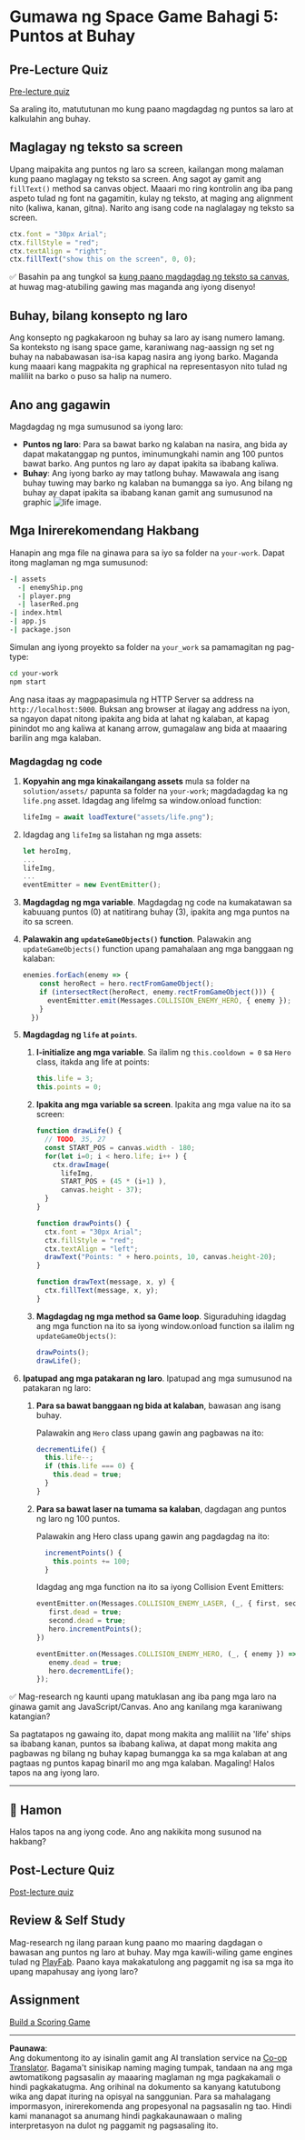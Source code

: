 <!--
CO_OP_TRANSLATOR_METADATA:
{
  "original_hash": "adda95e02afa3fbee67b6e385b1109e1",
  "translation_date": "2025-08-28T15:44:43+00:00",
  "source_file": "6-space-game/5-keeping-score/README.md",
  "language_code": "tl"
}
-->
# Gumawa ng Space Game Bahagi 5: Puntos at Buhay

## Pre-Lecture Quiz

[Pre-lecture quiz](https://ff-quizzes.netlify.app/web/quiz/37)

Sa araling ito, matututunan mo kung paano magdagdag ng puntos sa laro at kalkulahin ang buhay.

## Maglagay ng teksto sa screen

Upang maipakita ang puntos ng laro sa screen, kailangan mong malaman kung paano maglagay ng teksto sa screen. Ang sagot ay gamit ang `fillText()` method sa canvas object. Maaari mo ring kontrolin ang iba pang aspeto tulad ng font na gagamitin, kulay ng teksto, at maging ang alignment nito (kaliwa, kanan, gitna). Narito ang isang code na naglalagay ng teksto sa screen.

```javascript
ctx.font = "30px Arial";
ctx.fillStyle = "red";
ctx.textAlign = "right";
ctx.fillText("show this on the screen", 0, 0);
```

✅ Basahin pa ang tungkol sa [kung paano magdagdag ng teksto sa canvas](https://developer.mozilla.org/docs/Web/API/Canvas_API/Tutorial/Drawing_text), at huwag mag-atubiling gawing mas maganda ang iyong disenyo!

## Buhay, bilang konsepto ng laro

Ang konsepto ng pagkakaroon ng buhay sa laro ay isang numero lamang. Sa konteksto ng isang space game, karaniwang nag-aassign ng set ng buhay na nababawasan isa-isa kapag nasira ang iyong barko. Maganda kung maaari kang magpakita ng graphical na representasyon nito tulad ng maliliit na barko o puso sa halip na numero.

## Ano ang gagawin

Magdagdag ng mga sumusunod sa iyong laro:

- **Puntos ng laro**: Para sa bawat barko ng kalaban na nasira, ang bida ay dapat makatanggap ng puntos, iminumungkahi namin ang 100 puntos bawat barko. Ang puntos ng laro ay dapat ipakita sa ibabang kaliwa.
- **Buhay**: Ang iyong barko ay may tatlong buhay. Mawawala ang isang buhay tuwing may barko ng kalaban na bumangga sa iyo. Ang bilang ng buhay ay dapat ipakita sa ibabang kanan gamit ang sumusunod na graphic ![life image](../../../../translated_images/life.6fb9f50d53ee0413cd91aa411f7c296e10a1a6de5c4a4197c718b49bf7d63ebf.tl.png).

## Mga Inirerekomendang Hakbang

Hanapin ang mga file na ginawa para sa iyo sa folder na `your-work`. Dapat itong maglaman ng mga sumusunod:

```bash
-| assets
  -| enemyShip.png
  -| player.png
  -| laserRed.png
-| index.html
-| app.js
-| package.json
```

Simulan ang iyong proyekto sa folder na `your_work` sa pamamagitan ng pag-type:

```bash
cd your-work
npm start
```

Ang nasa itaas ay magpapasimula ng HTTP Server sa address na `http://localhost:5000`. Buksan ang browser at ilagay ang address na iyon, sa ngayon dapat nitong ipakita ang bida at lahat ng kalaban, at kapag pinindot mo ang kaliwa at kanang arrow, gumagalaw ang bida at maaaring barilin ang mga kalaban.

### Magdagdag ng code

1. **Kopyahin ang mga kinakailangang assets** mula sa folder na `solution/assets/` papunta sa folder na `your-work`; magdadagdag ka ng `life.png` asset. Idagdag ang lifeImg sa window.onload function:

    ```javascript
    lifeImg = await loadTexture("assets/life.png");
    ```

1. Idagdag ang `lifeImg` sa listahan ng mga assets:

    ```javascript
    let heroImg,
    ...
    lifeImg,
    ...
    eventEmitter = new EventEmitter();
    ```
  
2. **Magdagdag ng mga variable**. Magdagdag ng code na kumakatawan sa kabuuang puntos (0) at natitirang buhay (3), ipakita ang mga puntos na ito sa screen.

3. **Palawakin ang `updateGameObjects()` function**. Palawakin ang `updateGameObjects()` function upang pamahalaan ang mga banggaan ng kalaban:

    ```javascript
    enemies.forEach(enemy => {
        const heroRect = hero.rectFromGameObject();
        if (intersectRect(heroRect, enemy.rectFromGameObject())) {
          eventEmitter.emit(Messages.COLLISION_ENEMY_HERO, { enemy });
        }
      })
    ```

4. **Magdagdag ng `life` at `points`**. 
   1. **I-initialize ang mga variable**. Sa ilalim ng `this.cooldown = 0` sa `Hero` class, itakda ang life at points:

        ```javascript
        this.life = 3;
        this.points = 0;
        ```

   1. **Ipakita ang mga variable sa screen**. Ipakita ang mga value na ito sa screen:

        ```javascript
        function drawLife() {
          // TODO, 35, 27
          const START_POS = canvas.width - 180;
          for(let i=0; i < hero.life; i++ ) {
            ctx.drawImage(
              lifeImg, 
              START_POS + (45 * (i+1) ), 
              canvas.height - 37);
          }
        }
        
        function drawPoints() {
          ctx.font = "30px Arial";
          ctx.fillStyle = "red";
          ctx.textAlign = "left";
          drawText("Points: " + hero.points, 10, canvas.height-20);
        }
        
        function drawText(message, x, y) {
          ctx.fillText(message, x, y);
        }

        ```

   1. **Magdagdag ng mga method sa Game loop**. Siguraduhing idagdag ang mga function na ito sa iyong window.onload function sa ilalim ng `updateGameObjects()`:

        ```javascript
        drawPoints();
        drawLife();
        ```

1. **Ipatupad ang mga patakaran ng laro**. Ipatupad ang mga sumusunod na patakaran ng laro:

   1. **Para sa bawat banggaan ng bida at kalaban**, bawasan ang isang buhay.
   
      Palawakin ang `Hero` class upang gawin ang pagbawas na ito:

        ```javascript
        decrementLife() {
          this.life--;
          if (this.life === 0) {
            this.dead = true;
          }
        }
        ```

   2. **Para sa bawat laser na tumama sa kalaban**, dagdagan ang puntos ng laro ng 100 puntos.

      Palawakin ang Hero class upang gawin ang pagdagdag na ito:
    
        ```javascript
          incrementPoints() {
            this.points += 100;
          }
        ```

        Idagdag ang mga function na ito sa iyong Collision Event Emitters:

        ```javascript
        eventEmitter.on(Messages.COLLISION_ENEMY_LASER, (_, { first, second }) => {
           first.dead = true;
           second.dead = true;
           hero.incrementPoints();
        })

        eventEmitter.on(Messages.COLLISION_ENEMY_HERO, (_, { enemy }) => {
           enemy.dead = true;
           hero.decrementLife();
        });
        ```

✅ Mag-research ng kaunti upang matuklasan ang iba pang mga laro na ginawa gamit ang JavaScript/Canvas. Ano ang kanilang mga karaniwang katangian?

Sa pagtatapos ng gawaing ito, dapat mong makita ang maliliit na 'life' ships sa ibabang kanan, puntos sa ibabang kaliwa, at dapat mong makita ang pagbawas ng bilang ng buhay kapag bumangga ka sa mga kalaban at ang pagtaas ng puntos kapag binaril mo ang mga kalaban. Magaling! Halos tapos na ang iyong laro.

---

## 🚀 Hamon

Halos tapos na ang iyong code. Ano ang nakikita mong susunod na hakbang?

## Post-Lecture Quiz

[Post-lecture quiz](https://ff-quizzes.netlify.app/web/quiz/38)

## Review & Self Study

Mag-research ng ilang paraan kung paano mo maaring dagdagan o bawasan ang puntos ng laro at buhay. May mga kawili-wiling game engines tulad ng [PlayFab](https://playfab.com). Paano kaya makakatulong ang paggamit ng isa sa mga ito upang mapahusay ang iyong laro?

## Assignment

[Build a Scoring Game](assignment.md)

---

**Paunawa**:  
Ang dokumentong ito ay isinalin gamit ang AI translation service na [Co-op Translator](https://github.com/Azure/co-op-translator). Bagama't sinisikap naming maging tumpak, tandaan na ang mga awtomatikong pagsasalin ay maaaring maglaman ng mga pagkakamali o hindi pagkakatugma. Ang orihinal na dokumento sa kanyang katutubong wika ang dapat ituring na opisyal na sanggunian. Para sa mahalagang impormasyon, inirerekomenda ang propesyonal na pagsasalin ng tao. Hindi kami mananagot sa anumang hindi pagkakaunawaan o maling interpretasyon na dulot ng paggamit ng pagsasaling ito.